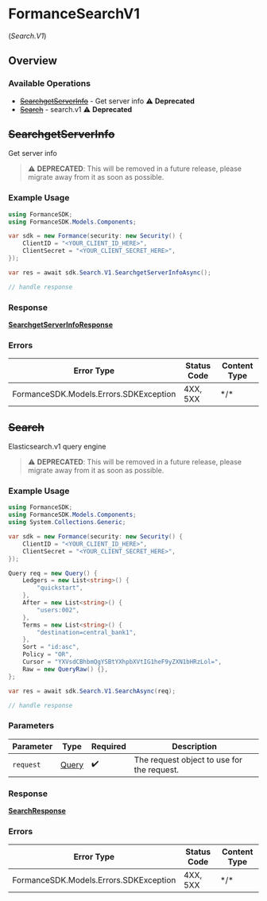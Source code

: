 # FormanceSearchV1
(*Search.V1*)

## Overview

### Available Operations

* [~~SearchgetServerInfo~~](#searchgetserverinfo) - Get server info :warning: **Deprecated**
* [~~Search~~](#search) - search.v1 :warning: **Deprecated**

## ~~SearchgetServerInfo~~

Get server info

> :warning: **DEPRECATED**: This will be removed in a future release, please migrate away from it as soon as possible.

### Example Usage

<!-- UsageSnippet language="csharp" operationID="searchgetServerInfo" method="get" path="/api/search/_info" -->
```csharp
using FormanceSDK;
using FormanceSDK.Models.Components;

var sdk = new Formance(security: new Security() {
    ClientID = "<YOUR_CLIENT_ID_HERE>",
    ClientSecret = "<YOUR_CLIENT_SECRET_HERE>",
});

var res = await sdk.Search.V1.SearchgetServerInfoAsync();

// handle response
```

### Response

**[SearchgetServerInfoResponse](../../Models/Requests/SearchgetServerInfoResponse.md)**

### Errors

| Error Type                             | Status Code                            | Content Type                           |
| -------------------------------------- | -------------------------------------- | -------------------------------------- |
| FormanceSDK.Models.Errors.SDKException | 4XX, 5XX                               | \*/\*                                  |

## ~~Search~~

Elasticsearch.v1 query engine

> :warning: **DEPRECATED**: This will be removed in a future release, please migrate away from it as soon as possible.

### Example Usage

<!-- UsageSnippet language="csharp" operationID="search" method="post" path="/api/search/" -->
```csharp
using FormanceSDK;
using FormanceSDK.Models.Components;
using System.Collections.Generic;

var sdk = new Formance(security: new Security() {
    ClientID = "<YOUR_CLIENT_ID_HERE>",
    ClientSecret = "<YOUR_CLIENT_SECRET_HERE>",
});

Query req = new Query() {
    Ledgers = new List<string>() {
        "quickstart",
    },
    After = new List<string>() {
        "users:002",
    },
    Terms = new List<string>() {
        "destination=central_bank1",
    },
    Sort = "id:asc",
    Policy = "OR",
    Cursor = "YXVsdCBhbmQgYSBtYXhpbXVtIG1heF9yZXN1bHRzLol=",
    Raw = new QueryRaw() {},
};

var res = await sdk.Search.V1.SearchAsync(req);

// handle response
```

### Parameters

| Parameter                                  | Type                                       | Required                                   | Description                                |
| ------------------------------------------ | ------------------------------------------ | ------------------------------------------ | ------------------------------------------ |
| `request`                                  | [Query](../../Models/Components/Query.md)  | :heavy_check_mark:                         | The request object to use for the request. |

### Response

**[SearchResponse](../../Models/Requests/SearchResponse.md)**

### Errors

| Error Type                             | Status Code                            | Content Type                           |
| -------------------------------------- | -------------------------------------- | -------------------------------------- |
| FormanceSDK.Models.Errors.SDKException | 4XX, 5XX                               | \*/\*                                  |